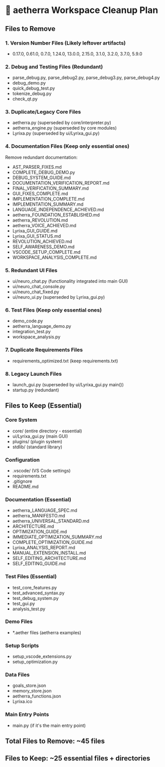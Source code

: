 # 🧹 aetherra Workspace Cleanup Plan

## Files to Remove

### 1. Version Number Files (Likely leftover artifacts)
- 0.17.0, 0.61.0, 0.7.0, 1.24.0, 13.0.0, 2.15.0, 3.1.0, 3.2.0, 3.7.0, 5.9.0

### 2. Debug and Testing Files (Redundant)
- parse_debug.py, parse_debug2.py, parse_debug3.py, parse_debug4.py
- debug_demo.py
- quick_debug_test.py
- tokenize_debug.py
- check_qt.py

### 3. Duplicate/Legacy Core Files
- aetherra.py (superseded by core/interpreter.py)
- aetherra_engine.py (superseded by core modules)
- Lyrixa.py (superseded by ui/Lyrixa_gui.py)

### 4. Documentation Files (Keep only essential ones)
Remove redundant documentation:
- AST_PARSER_FIXES.md
- COMPLETE_DEBUG_DEMO.py
- DEBUG_SYSTEM_GUIDE.md
- DOCUMENTATION_VERIFICATION_REPORT.md
- FINAL_VERIFICATION_SUMMARY.md
- GUI_FIXES_COMPLETE.md
- IMPLEMENTATION_COMPLETE.md
- IMPLEMENTATION_SUMMARY.md
- LANGUAGE_INDEPENDENCE_ACHIEVED.md
- aetherra_FOUNDATION_ESTABLISHED.md
- aetherra_REVOLUTION.md
- aetherra_VOICE_ACHIEVED.md
- Lyrixa_GUI_GUIDE.md
- Lyrixa_GUI_STATUS.md
- REVOLUTION_ACHIEVED.md
- SELF_AWARENESS_DEMO.md
- VSCODE_SETUP_COMPLETE.md
- WORKSPACE_ANALYSIS_COMPLETE.md

### 5. Redundant UI Files
- ui/neuro_chat.py (functionality integrated into main GUI)
- ui/neuro_chat_console.py
- ui/neuro_chat_fixed.py
- ui/neuro_ui.py (superseded by Lyrixa_gui.py)

### 6. Test Files (Keep only essential ones)
- demo_code.py
- aetherra_language_demo.py
- integration_test.py
- workspace_analysis.py

### 7. Duplicate Requirements Files
- requirements_optimized.txt (keep requirements.txt)

### 8. Legacy Launch Files
- launch_gui.py (superseded by ui/Lyrixa_gui.py main())
- startup.py (redundant)

## Files to Keep (Essential)

### Core System
- core/ (entire directory - essential)
- ui/Lyrixa_gui.py (main GUI)
- plugins/ (plugin system)
- stdlib/ (standard library)

### Configuration
- .vscode/ (VS Code settings)
- requirements.txt
- .gitignore
- README.md

### Documentation (Essential)
- aetherra_LANGUAGE_SPEC.md
- aetherra_MANIFESTO.md
- aetherra_UNIVERSAL_STANDARD.md
- ARCHITECTURE.md
- OPTIMIZATION_GUIDE.md
- IMMEDIATE_OPTIMIZATION_SUMMARY.md
- COMPLETE_OPTIMIZATION_GUIDE.md
- Lyrixa_ANALYSIS_REPORT.md
- MANUAL_EXTENSION_INSTALL.md
- SELF_EDITING_ARCHITECTURE.md
- SELF_EDITING_GUIDE.md

### Test Files (Essential)
- test_core_features.py
- test_advanced_syntax.py
- test_debug_system.py
- test_gui.py
- analysis_test.py

### Demo Files
- *.aether files (aetherra examples)

### Setup Scripts
- setup_vscode_extensions.py
- setup_optimization.py

### Data Files
- goals_store.json
- memory_store.json
- aetherra_functions.json
- Lyrixa.ico

### Main Entry Points
- main.py (if it's the main entry point)

## Total Files to Remove: ~45 files
## Files to Keep: ~25 essential files + directories

